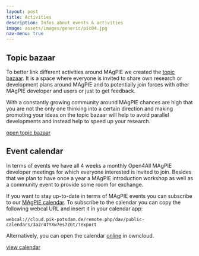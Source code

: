 ```yaml
---
layout: post
title: Activities
description: Infos about events & activities
image: assets/images/generic/pic04.jpg
nav-menu: true
---
```


## Topic bazaar

To better link different activities around MAgPIE we created the [topic bazaar](https://github.com/magpiemodel/magpie/discussions/categories/topic-bazaar). It is a space where everyone is invited to share own research or development plans around MAgPIE and to potentially join forces with other MAgPIE developer and users or just to get feedback. 

With a constantly growing community around MAgPIE chances are high that you are not the only one thinking into a certain direction and making promoting your ideas on the topic bazaar will help to avoid parallel developments and instead help to speed up your research.

<a href="https://github.com/magpiemodel/magpie/discussions/categories/topic-bazaar" class="button" target="_blank">open topic bazaar</a>


## Event calendar

In terms of events we have all 4 weeks a monthly Open4All MAgPIE developer meetings for which everyone interested is invited to join. Besides that we plan to have once a year a MAgPIE introduction workshop as well as a community event to provide some room for exchange.

If you want to stay up-to-date in terms of MAgPIE events you can subscribe to our [MAgPIE calendar](https://cloud.pik-potsdam.de/index.php/apps/calendar/p/3a2r4TYXw7es7ZGt/dayGridMonth/now). To subscribe to the calendar you can copy the following webcal URL and insert it in your calendar app:

```
webcal://cloud.pik-potsdam.de/remote.php/dav/public-calendars/3a2r4TYXw7es7ZGt/?export
```

Alternatively, you can open the calendar [online](https://cloud.pik-potsdam.de/index.php/apps/calendar/p/3a2r4TYXw7es7ZGt/dayGridMonth/now) in owncloud.

<a href="https://cloud.pik-potsdam.de/index.php/apps/calendar/p/3a2r4TYXw7es7ZGt/dayGridMonth/now" class="button" target="_blank">view calendar</a>


